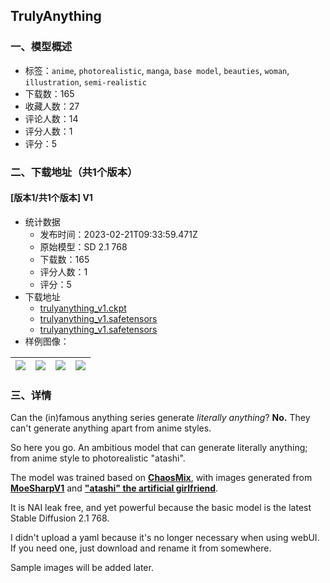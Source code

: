 ## TrulyAnything
### 一、模型概述

- 标签：`anime`, `photorealistic`, `manga`, `base model`, `beauties`, `woman`, `illustration`, `semi-realistic`
- 下载数：165
- 收藏人数：27
- 评论人数：14
- 评分人数：1
- 评分：5

### 二、下载地址（共1个版本）

#### [版本1/共1个版本] V1

- 统计数据
  - 发布时间：2023-02-21T09:33:59.471Z
  - 原始模型：SD 2.1 768
  - 下载数：165
  - 评分人数：1
  - 评分：5
- 下载地址
  - [trulyanything_v1.ckpt](https://civitai.com/api/download/models/12589?type=Model&format=PickleTensor&size=full&fp=fp16)
  - [trulyanything_v1.safetensors](https://civitai.com/api/download/models/12589)
  - [trulyanything_v1.safetensors](https://civitai.com/api/download/models/12589?type=Model&format=SafeTensor&size=full&fp=fp16)
- 样例图像：

| <img src="https://image.civitai.com/xG1nkqKTMzGDvpLrqFT7WA/aa22b6bb-f3d6-4ef5-3c16-66c35896d000/width=450/121321.jpeg" /> | <img src="https://image.civitai.com/xG1nkqKTMzGDvpLrqFT7WA/eadf7ab4-d519-4060-4a7d-c865e0b22700/width=450/121338.jpeg" /> | <img src="https://image.civitai.com/xG1nkqKTMzGDvpLrqFT7WA/7a98bf51-bce5-4e89-4026-da937c862b00/width=450/121337.jpeg" /> | <img src="https://image.civitai.com/xG1nkqKTMzGDvpLrqFT7WA/5d80cd9f-07a7-4fff-a646-c6546ab32a00/width=450/121336.jpeg" /> |
| ---- | ---- | ---- | ---- |


### 三、详情
<p>Can the (in)famous anything series generate <em>literally anything</em>? <strong>No.</strong> They can't generate anything apart from anime styles.</p><p>So here you go. An ambitious model that can generate literally anything; from anime style to photorealistic "atashi".</p><p>The model was trained based on <a target="_blank" rel="ugc" href="https://huggingface.co/ThePioneer/ChaosMix"><strong><u>ChaosMix</u></strong></a>, with images generated from <a target="_blank" rel="ugc" href="https://huggingface.co/ThePioneer/MoeSharpV1"><strong><u>MoeSharpV1</u></strong></a> and <a target="_blank" rel="ugc" href="https://huggingface.co/datasets/ThePioneer/Artificial-Super-Girlfriend-for-Dreambooth"><strong><u>"atashi" the artificial girlfriend</u></strong></a>.</p><p>It is NAI leak free, and yet powerful because the basic model is the latest Stable Diffusion 2.1 768.</p><p>I didn't upload a yaml because it's no longer necessary when using webUI. If you need one, just download and rename it from somewhere.</p><p>Sample images will be added later.</p>